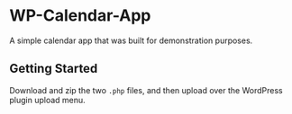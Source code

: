 # WP-Calendar-App
A simple calendar app that was built for demonstration purposes.

## Getting Started

Download and zip the two `.php` files, and then upload over the WordPress plugin upload menu.
